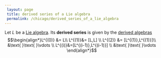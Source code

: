 ```yaml
---
 layout: page
 title: derived series of a Lie algebra
 permalink: /chicago/derived_series_of_a_lie_algebra
---
```

Let $L$ be a [Lie algebra](https://mathgloss.github.io/MathGloss/chicago/Lie_algebra). Its **derived series** is given by the [derived algebras](https://mathgloss.github.io/MathGloss/chicago/derived_Lie_algebra) $$\begin{align*}L^{(0)} &= L\\ L^{(1)}&= [L,L] \\ L^{(2)} &= [L^{(1)},L^{(1)}]\\ &\text{ }\text{ }\vdots \\ L^{(i)}&=[L^{(i-1)},L^{(i-1)}] \\ &\text{ }\text{ }\vdots  \end{align*}$$